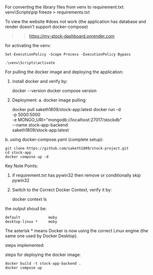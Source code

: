 For converting the library files from venv to requirement.txt:
    venv\Scripts\pip freeze > requirements.txt

To view the website #does not work (the application has database and render doesn't support docker-compose)
>> https://my-stock-dashboard.onrender.com

for activating the venv:
    
    Set-ExecutionPolicy -Scope Process -ExecutionPolicy Bypass

    .\venv\Scripts\activate

For pulling the docker image and deploying the application:
1. install docker and verify by:

    docker --version
    docker compose version

2. Deployment:
a. docker image pulling:

    docker pull saketh1809/stock-app:latest
    docker run -d \
        -p 5000:5000 \
        -e MONGO_URI="mongodb://localhost:27017/stockdb" \
        --name stock-app-backend \
        saketh1809/stock-app:latest

b. using docker-compose.yaml (complete setup):

    git clone https://github.com/saketh1809/stock-project.git
    cd stock-app
    docker compose up -d

Key Note Points:

1. if requirement.txt has pywin32 then remove or conditionally skip pywin32

2. Switch to the Correct Docker Context, verify it by:

    docker context ls

the output shoud be:

    default             moby
    desktop-linux *     moby

The asterisk * means Docker is now using the correct Linux engine (the same one used by Docker Desktop).

steps implemented:

steps for deploying the docker image:

    docker build -t stock-app-backend .
    docker compose up

